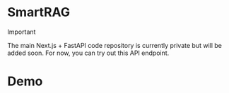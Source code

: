 # SmartRAG
> [!IMPORTANT]  
>The main Next.js + FastAPI code repository is currently private but will be added soon. For now, you can try out this API endpoint.

# Demo
